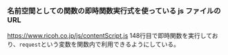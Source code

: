 ### 名前空間としての関数の即時関数実行式を使っている js ファイルのURL
https://www.ricoh.co.jp/js/contentScript.js
148行目で即時関数を実行しており、`request`という変数を関数内で利用できるようにしている。